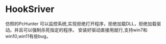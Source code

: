 # HookSriver
仿照的PcHunter
可以监控系统,实现拒绝打开程序，拒绝加载DLL，拒绝加载驱动。并且可以强制杀死指定的程序。
安装好驱动直接用就行,支持win7和win10,win11有些bug。
